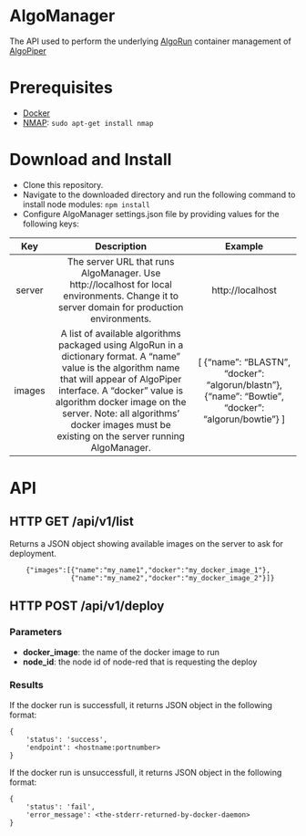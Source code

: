 # AlgoManager
The API used to perform the underlying [AlgoRun](https://github.com/algorun/algorun) container management of [AlgoPiper](https://github.com/algorun/algopiper)

# Prerequisites
- [Docker](http://www.docker.com/)
- [NMAP](https://nmap.org/): `sudo apt-get install nmap`

# Download and Install
- Clone this repository.
- Navigate to the downloaded directory and run the following command to install node modules:  `npm install`
- Configure AlgoManager settings.json file by providing values for the following keys:

|   Key  |                                                                                                                                                  Description                                                                                                                                                  |                                               Example                                              |
|:------:|:-------------------------------------------------------------------------------------------------------------------------------------------------------------------------------------------------------------------------------------------------------------------------------------------------------------:|:--------------------------------------------------------------------------------------------------:|
| server | The server URL that runs AlgoManager. Use http://localhost for local environments. Change it to server domain for production environments.                                                                                                                                                                    |                                          http://localhost                                          |
| images | A list of available algorithms packaged using AlgoRun in a dictionary format. A “name” value is the algorithm name that will appear of AlgoPiper interface. A “docker” value is algorithm docker image on the server. Note: all algorithms’ docker images must be existing on the server running AlgoManager. | [ {“name”: “BLASTN”, “docker”: “algorun/blastn”}, {“name”: “Bowtie”, “docker”: “algorun/bowtie”} ] |


# API
## HTTP GET /api/v1/list
Returns a JSON object showing available images on the server to ask for deployment.
```
    {"images":[{"name":"my_name1","docker":"my_docker_image_1"},
               {"name":"my_name2","docker":"my_docker_image_2"}]}
```

## HTTP POST /api/v1/deploy
### Parameters
- **docker_image**: the name of the docker image to run
- **node_id**: the node id of node-red that is requesting the deploy

### Results
If the docker run is successfull, it returns JSON object in the following format:

```
{
    'status': 'success',
    'endpoint': <hostname:portnumber>
}
```

If the docker run is unsuccessfull, it returns JSON object in the following format:

```
{
    'status': 'fail',
    'error_message': <the-stderr-returned-by-docker-daemon>
}
```
